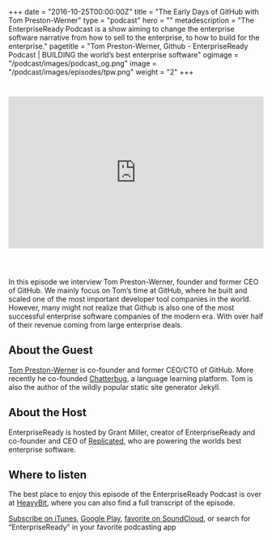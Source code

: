 +++
date = "2016-10-25T00:00:00Z"
title = "The Early Days of GitHub with Tom Preston-Werner"
type = "podcast"
hero = ""
metadescription = "The EnterpriseReady Podcast is a show aiming to change the enterprise software narrative from how to sell to the enterprise, to how to build for the enterprise."
pagetitle = "Tom Preston-Werner, Github - EnterpriseReady Podcast | BUILDING the world’s best enterprise software"
ogimage = "/podcast/images/podcast_og.png"
image = "/podcast/images/episodes/tpw.png"
weight = "2"
+++

<div style="margin: 40px 0; width:100%;"><iframe width="100%" height="300" scrolling="no" frameborder="no" allow="autoplay" src="https://w.soundcloud.com/player/?url=https%3A//api.soundcloud.com/tracks/515868330&color=%23ff5500&auto_play=false&hide_related=false&show_comments=true&show_user=true&show_reposts=false&show_teaser=true&visual=true"></iframe></div>

\
In this episode we interview Tom Preston-Werner, founder and former CEO of GitHub. We mainly focus on Tom’s time at GitHub, where he built and scaled one of the most important developer tool companies in the world. However, many might not realize that Github is also one of the most successful enterprise software companies of the modern era. With over half of their revenue coming from large enterprise deals.

## About the Guest 

[Tom Preston-Werner](https://twitter.com/mojombo) is co-founder and former CEO/CTO of GitHub. More recently he co-founded [Chatterbug](https://chatterbug.com/en/), a language learning platform. Tom is also the author of the wildly popular static site generator Jekyll.

## About the Host

EnterpriseReady is hosted by Grant Miller, creator of EnterpriseReady and co-founder and CEO of [Replicated](https://www.replicated.com), who are powering the worlds best enterprise software.

## Where to listen

The best place to enjoy this episode of the EnterpriseReady Podcast is over at [HeavyBit](https://www.heavybit.com/library/podcasts/enterpriseready/ep-2-the-early-days-of-github-with-tom-preston-werner/), where you can also find a full transcript of the episode.

[Subscribe on iTunes](https://podcasts.apple.com/us/podcast/enterpriseready/id1437951282), [Google Play](https://play.google.com/music/listen?u=0#/ps/Iq3uifjva44tdvm2orhu4apvjtu), [favorite on SoundCloud](https://soundcloud.com/heavybit/sets/enterpriseready), or search for “EnterpriseReady” in your favorite podcasting app
